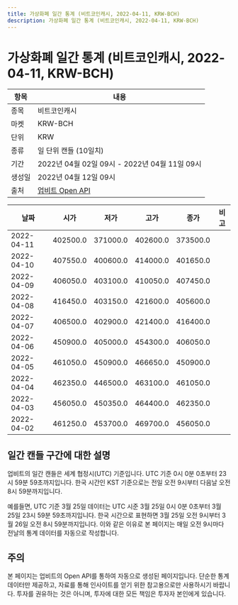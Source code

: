 ```yaml
---
title: 가상화폐 일간 통계 (비트코인캐시, 2022-04-11, KRW-BCH)
description: 가상화폐 일간 통계 (비트코인캐시, 2022-04-11, KRW-BCH)
---
```



가상화폐 일간 통계 (비트코인캐시, 2022-04-11, KRW-BCH)
===

|항목|내용|
|--|--|
|종목|비트코인캐시|
|마켓|KRW-BCH|
|단위|KRW|
|종류|일 단위 캔들 (10일치)|
|기간|2022년 04월 02일 09시 - 2022년 04월 11일 09시|
|생성일|2022년 04월 12일 09시|
|출처|[업비트 Open API](https://docs.upbit.com)|


|날짜|시가|저가|고가|종가|비고|
|--|--|--|--|--|--|
|2022-04-11|402500.0|371000.0|402600.0|373500.0|    |
|2022-04-10|407550.0|400600.0|414000.0|401650.0|    |
|2022-04-09|406050.0|403100.0|410050.0|407450.0|    |
|2022-04-08|416450.0|403150.0|421600.0|405600.0|    |
|2022-04-07|406500.0|402900.0|421400.0|416400.0|    |
|2022-04-06|450900.0|405000.0|454300.0|406050.0|    |
|2022-04-05|461050.0|450900.0|466650.0|450900.0|    |
|2022-04-04|462350.0|446500.0|463100.0|461050.0|    |
|2022-04-03|456050.0|450350.0|464400.0|462350.0|    |
|2022-04-02|461250.0|453700.0|469700.0|456050.0|    |


일간 캔들 구간에 대한 설명
---


업비트의 일간 캔들은 세계 협정시(UTC) 기준입니다. 
UTC 기준 0시 0분 0초부터 23시 59분 59초까지입니다. 
한국 시간인 KST 기준으로는 전일 오전 9시부터 다음날 오전 8시 59분까지입니다. 


예를들면, UTC 기준 3월 25일 데이터는 UTC 시준 3월 25일 0시 0분 0초부터 3월 25일 23시 59분 59초까지입니다. 
한국 시간으로 표현하면 3월 25일 오전 9시부터 3월 26일 오전 8시 59분까지입니다. 
이와 같은 이유로 본 페이지는 매일 오전 9시마다 전날의 통계 데이터를 자동으로 작성합니다. 


주의
---


본 페이지는 업비트의 Open API를 통하여 자동으로 생성된 페이지입니다. 
단순한 통계 데이터만 제공하고, 자료를 통해 인사이트를 얻기 위한 참고용으로만 사용하시기 바랍니다. 
투자를 권유하는 것은 아니며, 투자에 대한 모든 책임은 투자자 본인에게 있습니다. 
